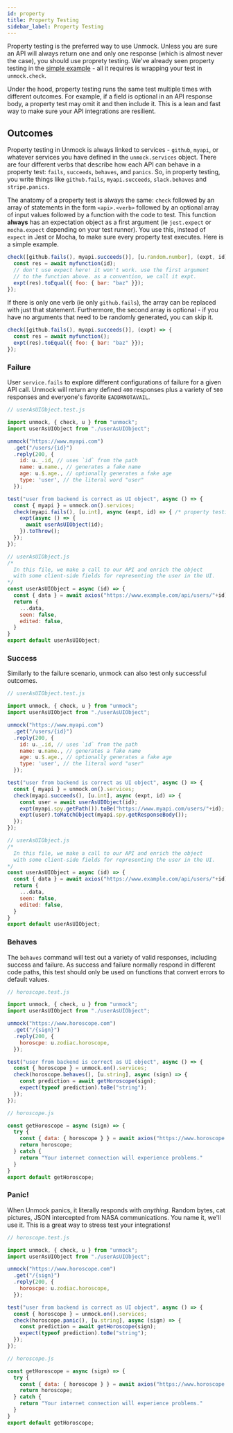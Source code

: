 ```yaml
---
id: property
title: Property Testing
sidebar_label: Property Testing
---
```


Property testing is the preferred way to use Unmock. Unless you are sure an API will always return one and only one response (which is almost never the case), you should use proprety testing.  We've already seen property testing in the [simple example](introduction.md) - all it requires is wrapping your test in `unmock.check`.

Under the hood, property testing runs the same test multiple times with different outcomes. For example, if a field is optional in an API response body, a property test may omit it and then include it.  This is a lean and fast way to make sure your API integrations are resilient.

## Outcomes

Property testing in Unmock is always linked to services - `github`, `myapi`, or whatever services you have defined in the `unmock.services` object. There are four different verbs that describe how each API can behave in a property test: `fails`, `succeeds`, `behaves`, and `panics`.  So, in property testing, you write things like `github.fails`, `myapi.succeeds`, `slack.behaves` and `stripe.panics`.

The anatomy of a property test is always the same: `check` followed by an array of statements in the form `<api>.<verb>` followed by an optional array of input values followed by a function with the code to test. This function **always** has an expectation object as a first argument (ie `jest.expect` or `mocha.expect` depending on your test runner). You use this, instead of `expect` in Jest or Mocha, to make sure every property test executes.  Here is a simple example.

```javascript
check([github.fails(), myapi.succeeds()], [u.random.number], (expt, id) => {
  const res = await myfunction(id);
  // don't use expect here! it won't work. use the first argument
  // to the function above. as a convention, we call it expt.
  expt(res).toEqual({ foo: { bar: "baz" }});
});
```

If there is only one verb (ie only `github.fails`), the array can be replaced with just that statement. Furthermore, the second array is optional - if you have no arguments that need to be randomly generated, you can skip it.

```javascript
check([github.fails(), myapi.succeeds()], (expt) => {
  const res = await myfunction();
  expt(res).toEqual({ foo: { bar: "baz" }});
});
```

### Failure

User `service.fails` to explore different configurations of failure for a given API call.  Unmock will return any defined `400` responses plus a variety of `500` responses and everyone's favorite `EADDRNOTAVAIL`.

<!--DOCUSAURUS_CODE_TABS-->

<!--Test-->
```javascript
// userAsUIObject.test.js

import unmock, { check, u } from "unmock";
import userAsUIObject from "./userAsUIObject";

unmock("https://www.myapi.com")
  .get("/users/{id}")
  .reply(200, {
    id: u._.id, // uses `id` from the path
    name: u.name., // generates a fake name
    age: u.$.age., // optionally generates a fake age
    type: 'user', // the literal word "user"
  });

test("user from backend is correct as UI object", async () => {
  const { myapi } = unmock.on().services;
  check(myapi.fails(), [u.int], async (expt, id) => { /* property testing */
    expt(async () => {
      await userAsUIObject(id);
    }).toThrow();
  });
});
```

<!--Code-->
```javascript
// userAsUIObject.js
/*
  In this file, we make a call to our API and enrich the object
  with some client-side fields for representing the user in the UI.
*/
const userAsUIObject = async (id) => {
  const { data } = await axios("https://www.example.com/api/users/"+id);
  return {
    ...data,
    seen: false,
    edited: false,
  }
}
export default userAsUIObject;
```

<!--END_DOCUSAURUS_CODE_TABS-->

### Success

Similarly to the failure scenario, unmock can also test only successful outcomes.

<!--DOCUSAURUS_CODE_TABS-->

<!--Test-->
```javascript
// userAsUIObject.test.js

import unmock, { check, u } from "unmock";
import userAsUIObject from "./userAsUIObject";

unmock("https://www.myapi.com")
  .get("/users/{id}")
  .reply(200, {
    id: u._.id, // uses `id` from the path
    name: u.name., // generates a fake name
    age: u.$.age., // optionally generates a fake age
    type: 'user', // the literal word "user"
  });

test("user from backend is correct as UI object", async () => {
  const { myapi } = unmock.on().services;
  check(myapi.succeeds(), [u.int], async (expt, id) => {
    const user = await userAsUIObject(id);
    expt(myapi.spy.getPath()).toBe("https://www.myapi.com/users/"+id);
    expt(user).toMatchObject(myapi.spy.getResponseBody());
  });
});
```

<!--Code-->
```javascript
// userAsUIObject.js
/*
  In this file, we make a call to our API and enrich the object
  with some client-side fields for representing the user in the UI.
*/
const userAsUIObject = async (id) => {
  const { data } = await axios("https://www.example.com/api/users/"+id);
  return {
    ...data,
    seen: false,
    edited: false,
  }
}
export default userAsUIObject;
```

<!--END_DOCUSAURUS_CODE_TABS-->


### Behaves

The `behaves` command will test out a variety of valid responses, including success and failure. As success and failure normally respond in different code paths, this test should only be used on functions that convert errors to default values.

<!--DOCUSAURUS_CODE_TABS-->

<!--Test-->
```javascript
// horoscope.test.js

import unmock, { check, u } from "unmock";
import userAsUIObject from "./userAsUIObject";

unmock("https://www.horoscope.com")
  .get("/{sign}")
  .reply(200, {
    horoscpe: u.zodiac.horoscope,
  });

test("user from backend is correct as UI object", async () => {
  const { horoscope } = unmock.on().services;
  check(horoscope.behaves(), [u.string], async (sign) => {
    const prediction = await getHoroscope(sign);
    expect(typeof prediction).toBe("string");
  });
});
```

<!--Code-->
```javascript
// horoscope.js

const getHoroscope = async (sign) => {
  try {
    const { data: { horoscope } } = await axios("https://www.horoscope.com/"+sign);
    return horoscope;
  } catch {
    return "Your internet connection will experience problems."
  }
}
export default getHoroscope;
```

<!--END_DOCUSAURUS_CODE_TABS-->

### Panic!

When Unmock panics, it literally responds with *anything*. Random bytes, cat pictures, JSON intercepted from NASA communications. You name it, we'll use it.  This is a great way to stress test your integrations!

<!--DOCUSAURUS_CODE_TABS-->

<!--Test-->
```javascript
// horoscope.test.js

import unmock, { check, u } from "unmock";
import userAsUIObject from "./userAsUIObject";

unmock("https://www.horoscope.com")
  .get("/{sign}")
  .reply(200, {
    horoscpe: u.zodiac.horoscope,
  });

test("user from backend is correct as UI object", async () => {
  const { horoscope } = unmock.on().services;
  check(horoscope.panic(), [u.string], async (sign) => {
    const prediction = await getHoroscope(sign);
    expect(typeof prediction).toBe("string");
  });
});
```

<!--Code-->
```javascript
// horoscope.js

const getHoroscope = async (sign) => {
  try {
    const { data: { horoscope } } = await axios("https://www.horoscope.com/"+sign);
    return horoscope;
  } catch {
    return "Your internet connection will experience problems."
  }
}
export default getHoroscope;
```

<!--END_DOCUSAURUS_CODE_TABS-->
